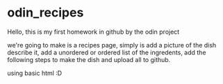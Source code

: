 # odin_recipes
Hello, this is my first homework in github by the odin project

we're going to make is a recipes page, simply is add a picture of the dish
describe it, add a unordered or ordered list of the ingredents,
add the following steps to make the dish and upload all to github.

using basic html :D